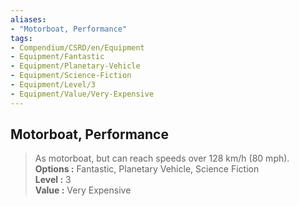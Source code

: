 ```yaml
---
aliases:
- "Motorboat, Performance"
tags:
- Compendium/CSRD/en/Equipment
- Equipment/Fantastic
- Equipment/Planetary-Vehicle
- Equipment/Science-Fiction
- Equipment/Level/3
- Equipment/Value/Very-Expensive
---
```


  
## Motorboat, Performance  
  
>As motorboat, but can reach speeds over 128 km/h (80 mph).  
> **Options :** Fantastic, Planetary Vehicle, Science Fiction  
> **Level :** 3  
> **Value :** Very Expensive